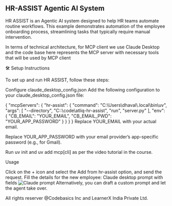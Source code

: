 ## HR-ASSIST Agentic AI System
HR ASSIST is an Agentic AI system designed to help HR teams automate routine workflows. This example demonstrates automation of the employee onboarding process, streamlining tasks that typically require manual intervention.

In terms of technical architecture, for MCP client we use Claude Desktop and the code base here represents the MCP server with necessary tools that will be used by MCP client

🛠️ Setup Instructions

To set up and run HR ASSIST, follow these steps:

Configure claude_desktop_config.json Add the following configuration to your claude_desktop_config.json file:

{
"mcpServers": {
    "hr-assist": {
    "command": "C:\\Users\\dhaval\\.local\\bin\\uv",
    "args": [
        "--directory",
        "C::\\code\\atliq-hr-assist",
        "run",
        "server.py"
    ],
    "env": {
        "CB_EMAIL": "YOUR_EMAIL",
        "CB_EMAIL_PWD": "YOUR_APP_PASSWORD"
    }
    }
}
}
Replace YOUR_EMAIL with your actual email.

Replace YOUR_APP_PASSWORD with your email provider’s app-specific password (e.g., for Gmail).

Run uv init and uv add mcp[cli] as per the video tutorial in the course.

Usage

Click on the + icon and select the Add from hr-assist option, and send the request.
Fill the details for the new employee:
Claude desktop prompt with fields
![Claude prompt](Resources/image.png)
Alternatively, you can draft a custom prompt and let the agent take over.

All rights reserver @Codebasics Inc and LearnerX India Private Ltd.